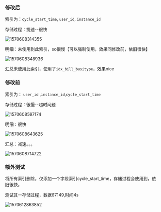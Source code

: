 ### 修改后

索引为：`cycle_start_time`, `user_id`, `instance_id`

存储过程：提速--很快

![1570608314355](C:\Users\liushensuo\AppData\Roaming\Typora\typora-user-images\1570608314355.png)

明细：未使用到此索引，so很慢【可以强制使用，效果同修改前，依旧很快】

![1570608348936](C:\Users\liushensuo\AppData\Roaming\Typora\typora-user-images\1570608348936.png)

汇总未使用此索引，使用了`idx_bill_busitype`，效果nice





### 修改前

索引为： `user_id` ,`instance_id`,`cycle_start_time`

存储过程：很慢--超时问题

![1570608597174](C:\Users\liushensuo\AppData\Roaming\Typora\typora-user-images\1570608597174.png)

明细：很快

![1570608643625](C:\Users\liushensuo\AppData\Roaming\Typora\typora-user-images\1570608643625.png)



汇总：减速。。。

![1570608714722](C:\Users\liushensuo\AppData\Roaming\Typora\typora-user-images\1570608714722.png)



### 额外测试

将所有索引删除，仅添加一个字段索引cycle_start_time，存储过程会使用到，依旧很快，

测试其一存储过程，数据67149,时间4s

![1570612863852](C:\Users\liushensuo\AppData\Roaming\Typora\typora-user-images\1570612863852.png)
